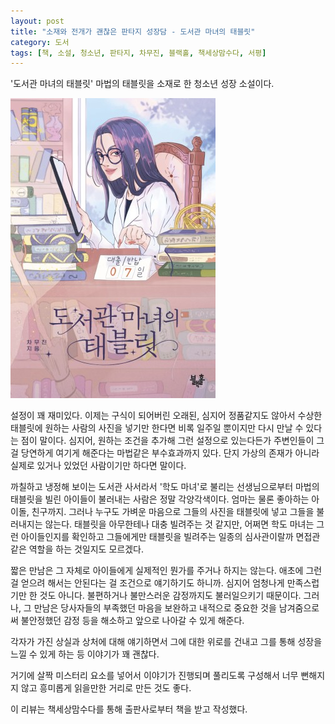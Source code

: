 ```yaml
---
layout: post
title: "소재와 전개가 괜찮은 판타지 성장담 - 도서관 마녀의 태블릿"
category: 도서
tags: [책, 소설, 청소년, 판타지, 차무진, 블랙홀, 책세상맘수다, 서평]
---
```


'도서관 마녀의 태블릿'
마법의 태블릿을 소재로 한 청소년 성장 소설이다.

![표지](/images/library-witchs-tablet-book-h480.jpg)

설정이 꽤 재미있다.
이제는 구식이 되어버린 오래된, 심지어 정품같지도 않아서 수상한 태블릿에
원하는 사람의 사진을 넣기만 한다면
비록 일주일 뿐이지만 다시 만날 수 있다는 점이 말이다.
심지어, 원하는 조건을 추가해 그런 설정으로 있는다든가
주변인들이 그걸 당연하게 여기게 해준다는 마법같은 부수효과까지 있다.
단지 가상의 존재가 아니라 실제로 있거나 있었던 사람이기만 하다면 말이다.

까칠하고 냉정해 보이는 도서관 사서라서 '학도 마녀'로 불리는 선생님으로부터
마법의 태블릿을 빌린 아이들이 불러내는 사람은 정말 각양각색이다.
엄마는 물론 좋아하는 아이돌, 친구까지.
그러나 누구도 가벼운 마음으로 그들의 사진을 태블릿에 넣고 그들을 불러내지는 않는다.
태블릿을 아무한테나 대충 빌려주는 것 같지만,
어쩌면 학도 마녀는 그런 아이들인지를 확인하고 그들에게만 태블릿을 빌려주는
일종의 심사관이랄까 면접관 같은 역할을 하는 것일지도 모르겠다.

짧은 만남은 그 자체로 아이들에게 실제적인 뭔가를 주거나 하지는 않는다.
애초에 그런 걸 얻으려 해서는 안된다는 걸 조건으로 얘기하기도 하니까.
심지어 엄청나게 만족스럽기만 한 것도 아니다.
불편하거나 불만스러운 감정까지도 불러일으키기 때문이다.
그러나, 그 만남은 당사자들의 부족했던 마음을 보완하고
내적으로 중요한 것을 남겨줌으로써
불안정했던 감정 등을 해소하고 앞으로 나아갈 수 있게 해준다.

각자가 가진 상실과 상처에 대해 얘기하면서
그에 대한 위로를 건내고
그를 통해 성장을 느낄 수 있게 하는 등
이야기가 꽤 괜찮다.

거기에 살짝 미스터리 요소를 넣어서 이야기가 진행되며 풀리도록 구성해서
너무 뻔해지지 않고 흥미롭게 읽을만한 거리로 만든 것도 좋다.



<div class="im im-info">
이 리뷰는 책세상맘수다를 통해 출판사로부터 책을 받고 작성했다.
</div>
